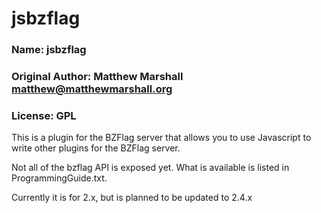 # jsbzflag

### Name: jsbzflag
### Original Author: Matthew Marshall <matthew@matthewmarshall.org>
### License: GPL

This is a plugin for the BZFlag server that allows you to use Javascript
to write other plugins for the BZFlag server.

Not all of the bzflag API is exposed yet.  What is available
is listed in ProgrammingGuide.txt.

Currently it is for 2.x, but is planned to be updated to 2.4.x

